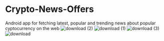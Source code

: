 # Crypto-News-Offers
Android app  for fetching latest, popular and trending news about popular cyptocurrency on the web
![download (2)](https://user-images.githubusercontent.com/32623706/58623102-18567c00-82c5-11e9-9bab-cfe7b0fc2121.png)
![download (1)](https://user-images.githubusercontent.com/32623706/58623117-273d2e80-82c5-11e9-9c34-8cec4e9f4fe5.png)
![download (3)](https://user-images.githubusercontent.com/32623706/58623168-45a32a00-82c5-11e9-893e-7474374519a1.png)
![download](https://user-images.githubusercontent.com/32623706/58623252-7aaf7c80-82c5-11e9-900c-1d1d0d78b8bf.png)
